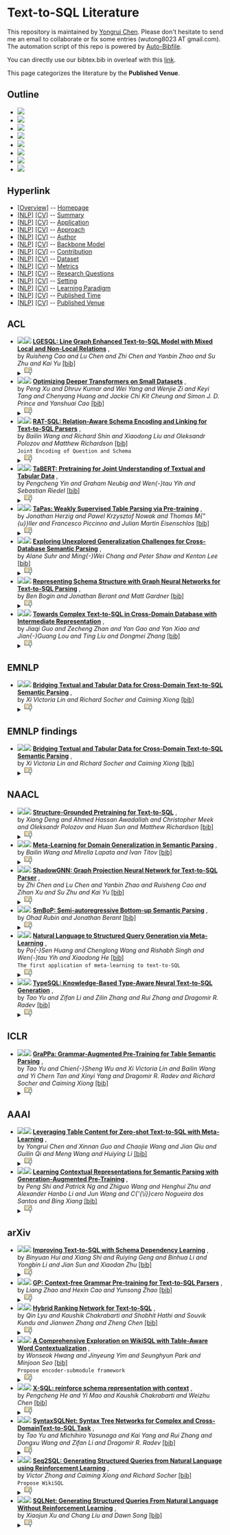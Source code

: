 # Text-to-SQL Literature 
This repository is maintained by [Yongrui Chen](). Please don't hesitate to send me an email to collaborate or fix some entries (wutong8023 AT gmail.com). 
The automation script of this repo is powered by [Auto-Bibfile](https://github.com/wutong8023/Auto-Bibfile.git).

You can directly use our bibtex.bib in overleaf with this [link]().

This page categorizes the literature by the **Published Venue**.

## Outline 
- [![](https://img.shields.io/badge/Hyperlink-blue)](https://github.com/bahuia/Awesome_Text_to_SQL/blob/master/text2sql4all/./README.md#hyperlink)
- [![](https://img.shields.io/badge/ACL-8-blue)](https://github.com/bahuia/Awesome_Text_to_SQL/blob/master/text2sql4all/./README.md#acl)
- [![](https://img.shields.io/badge/EMNLP-1-blue)](https://github.com/bahuia/Awesome_Text_to_SQL/blob/master/text2sql4all/./README.md#emnlp)
- [![](https://img.shields.io/badge/EMNLP_findings-1-blue)](https://github.com/bahuia/Awesome_Text_to_SQL/blob/master/text2sql4all/./README.md#emnlp-findings)
- [![](https://img.shields.io/badge/NAACL-6-blue)](https://github.com/bahuia/Awesome_Text_to_SQL/blob/master/text2sql4all/./README.md#naacl)
- [![](https://img.shields.io/badge/ICLR-1-blue)](https://github.com/bahuia/Awesome_Text_to_SQL/blob/master/text2sql4all/./README.md#iclr)
- [![](https://img.shields.io/badge/AAAI-2-blue)](https://github.com/bahuia/Awesome_Text_to_SQL/blob/master/text2sql4all/./README.md#aaai)
- [![](https://img.shields.io/badge/arXiv-8-blue)](https://github.com/bahuia/Awesome_Text_to_SQL/blob/master/text2sql4all/./README.md#arxiv)
## Hyperlink 
- [[Overview]](https://github.com/bahuia/Awesome_Text_to_SQL/blob/master/README.md) -- [Homepage](https://github.com/bahuia/Awesome_Text_to_SQL/blob/master/README.md)
- [[NLP]](https://github.com/bahuia/Awesome_Text_to_SQL/blob/master/text2sql4nlp/./)  [[CV]](https://github.com/bahuia/Awesome_Text_to_SQL/blob/master/text2sql4cv/./) -- [Summary](https://github.com/bahuia/Awesome_Text_to_SQL/blob/master/text2sql4all/./)
- [[NLP]](https://github.com/bahuia/Awesome_Text_to_SQL/blob/master/text2sql4nlp/application)  [[CV]](https://github.com/bahuia/Awesome_Text_to_SQL/blob/master/text2sql4cv/application) -- [Application](https://github.com/bahuia/Awesome_Text_to_SQL/blob/master/text2sql4all/application)
- [[NLP]](https://github.com/bahuia/Awesome_Text_to_SQL/blob/master/text2sql4nlp/approach)  [[CV]](https://github.com/bahuia/Awesome_Text_to_SQL/blob/master/text2sql4cv/approach) -- [Approach](https://github.com/bahuia/Awesome_Text_to_SQL/blob/master/text2sql4all/approach)
- [[NLP]](https://github.com/bahuia/Awesome_Text_to_SQL/blob/master/text2sql4nlp/author)  [[CV]](https://github.com/bahuia/Awesome_Text_to_SQL/blob/master/text2sql4cv/author) -- [Author](https://github.com/bahuia/Awesome_Text_to_SQL/blob/master/text2sql4all/author)
- [[NLP]](https://github.com/bahuia/Awesome_Text_to_SQL/blob/master/text2sql4nlp/backbone_model)  [[CV]](https://github.com/bahuia/Awesome_Text_to_SQL/blob/master/text2sql4cv/backbone_model) -- [Backbone Model](https://github.com/bahuia/Awesome_Text_to_SQL/blob/master/text2sql4all/backbone_model)
- [[NLP]](https://github.com/bahuia/Awesome_Text_to_SQL/blob/master/text2sql4nlp/contribution)  [[CV]](https://github.com/bahuia/Awesome_Text_to_SQL/blob/master/text2sql4cv/contribution) -- [Contribution](https://github.com/bahuia/Awesome_Text_to_SQL/blob/master/text2sql4all/contribution)
- [[NLP]](https://github.com/bahuia/Awesome_Text_to_SQL/blob/master/text2sql4nlp/dataset)  [[CV]](https://github.com/bahuia/Awesome_Text_to_SQL/blob/master/text2sql4cv/dataset) -- [Dataset](https://github.com/bahuia/Awesome_Text_to_SQL/blob/master/text2sql4all/dataset)
- [[NLP]](https://github.com/bahuia/Awesome_Text_to_SQL/blob/master/text2sql4nlp/metrics)  [[CV]](https://github.com/bahuia/Awesome_Text_to_SQL/blob/master/text2sql4cv/metrics) -- [Metrics](https://github.com/bahuia/Awesome_Text_to_SQL/blob/master/text2sql4all/metrics)
- [[NLP]](https://github.com/bahuia/Awesome_Text_to_SQL/blob/master/text2sql4nlp/research_question)  [[CV]](https://github.com/bahuia/Awesome_Text_to_SQL/blob/master/text2sql4cv/research_question) -- [Research Questions](https://github.com/bahuia/Awesome_Text_to_SQL/blob/master/text2sql4all/research_question)
- [[NLP]](https://github.com/bahuia/Awesome_Text_to_SQL/blob/master/text2sql4nlp/setting)  [[CV]](https://github.com/bahuia/Awesome_Text_to_SQL/blob/master/text2sql4cv/setting) -- [Setting](https://github.com/bahuia/Awesome_Text_to_SQL/blob/master/text2sql4all/setting)
- [[NLP]](https://github.com/bahuia/Awesome_Text_to_SQL/blob/master/text2sql4nlp/supervision)  [[CV]](https://github.com/bahuia/Awesome_Text_to_SQL/blob/master/text2sql4cv/supervision) -- [ Learning Paradigm](https://github.com/bahuia/Awesome_Text_to_SQL/blob/master/text2sql4all/supervision)
- [[NLP]](https://github.com/bahuia/Awesome_Text_to_SQL/blob/master/text2sql4nlp/time)  [[CV]](https://github.com/bahuia/Awesome_Text_to_SQL/blob/master/text2sql4cv/time) -- [Published Time](https://github.com/bahuia/Awesome_Text_to_SQL/blob/master/text2sql4all/time)
- [[NLP]](https://github.com/bahuia/Awesome_Text_to_SQL/blob/master/text2sql4nlp/venue)  [[CV]](https://github.com/bahuia/Awesome_Text_to_SQL/blob/master/text2sql4cv/venue) -- [Published Venue](https://github.com/bahuia/Awesome_Text_to_SQL/blob/master/text2sql4all/venue)

## ACL

- [![](https://img.shields.io/badge/ACL-2021-blue)](https://doi.org/10.18653/v1/2021.acl-long.198)<a href="https://scholar.google.com.hk/scholar?q=LGESQL:+Line+Graph+Enhanced+Text-to-SQL+Model+with+Mixed+Local+and+Non-Local+Relations"><img src="https://img.shields.io/badge/-blue.svg?&logo=google-scholar&logoColor=white" height="18" align="bottom"></a> [**LGESQL: Line Graph Enhanced Text-to-SQL Model with Mixed Local and
Non-Local Relations**](https://doi.org/10.18653/v1/2021.acl-long.198) , <br> by *Ruisheng Cao and
Lu Chen and
Zhi Chen and
Yanbin Zhao and
Su Zhu and
Kai Yu* [[bib]](https://github.com/bahuia/Awesome_Text_to_SQL/blob/master/./bibtex.bib#L517-L539) <br></details><details><summary><img src=https://github.com/bahuia/Awesome_Text_to_SQL/blob/master/scripts/svg/copy_icon.png height="20" align="bottom"></summary><pre>```DBLP:conf/acl/CaoC0ZZ020```
- [![](https://img.shields.io/badge/ACL-2021-blue)](https://doi.org/10.18653/v1/2021.acl-long.163)<a href="https://scholar.google.com.hk/scholar?q=Optimizing+Deeper+Transformers+on+Small+Datasets"><img src="https://img.shields.io/badge/-blue.svg?&logo=google-scholar&logoColor=white" height="18" align="bottom"></a> [**Optimizing Deeper Transformers on Small Datasets**](https://doi.org/10.18653/v1/2021.acl-long.163) , <br> by *Peng Xu and
Dhruv Kumar and
Wei Yang and
Wenjie Zi and
Keyi Tang and
Chenyang Huang and
Jackie Chi Kit Cheung and
Simon J. D. Prince and
Yanshuai Cao* [[bib]](https://github.com/bahuia/Awesome_Text_to_SQL/blob/master/./bibtex.bib#L566-L590) <br></details><details><summary><img src=https://github.com/bahuia/Awesome_Text_to_SQL/blob/master/scripts/svg/copy_icon.png height="20" align="bottom"></summary><pre>```DBLP:conf/acl/Xu0YZT0CPC20```
- [![](https://img.shields.io/badge/ACL-2020-blue)](https://www.aclweb.org/anthology/2020.acl-main.677/)<a href="https://scholar.google.com.hk/scholar?q=RAT-SQL:+Relation-Aware+Schema+Encoding+and+Linking+for+Text-to-SQL+Parsers"><img src="https://img.shields.io/badge/-blue.svg?&logo=google-scholar&logoColor=white" height="18" align="bottom"></a> [**RAT-SQL: Relation-Aware Schema Encoding and Linking for Text-to-SQL Parsers**](https://www.aclweb.org/anthology/2020.acl-main.677/) , <br> by *Bailin Wang and
Richard Shin and
Xiaodong Liu and
Oleksandr Polozov and
Matthew Richardson* [[bib]](https://github.com/bahuia/Awesome_Text_to_SQL/blob/master/./bibtex.bib#L5-L24) <br>```Joint Encoding of Question and Schema
```</details><details><summary><img src=https://github.com/bahuia/Awesome_Text_to_SQL/blob/master/scripts/svg/copy_icon.png height="20" align="bottom"></summary><pre>```WangSLPR20```
- [![](https://img.shields.io/badge/ACL-2020-blue)](https://doi.org/10.18653/v1/2020.acl-main.745)<a href="https://scholar.google.com.hk/scholar?q=TaBERT:+Pretraining+for+Joint+Understanding+of+Textual+and+Tabular+Data"><img src="https://img.shields.io/badge/-blue.svg?&logo=google-scholar&logoColor=white" height="18" align="bottom"></a> [**TaBERT: Pretraining for Joint Understanding of Textual and Tabular
Data**](https://doi.org/10.18653/v1/2020.acl-main.745) , <br> by *Pengcheng Yin and
Graham Neubig and
Wen{-}tau Yih and
Sebastian Riedel* [[bib]](https://github.com/bahuia/Awesome_Text_to_SQL/blob/master/./bibtex.bib#L292-L312) <br></details><details><summary><img src=https://github.com/bahuia/Awesome_Text_to_SQL/blob/master/scripts/svg/copy_icon.png height="20" align="bottom"></summary><pre>```DBLP:conf/acl/YinNYR20```
- [![](https://img.shields.io/badge/ACL-2020-blue)](https://doi.org/10.18653/v1/2020.acl-main.398)<a href="https://scholar.google.com.hk/scholar?q=TaPas:+Weakly+Supervised+Table+Parsing+via+Pre-training"><img src="https://img.shields.io/badge/-blue.svg?&logo=google-scholar&logoColor=white" height="18" align="bottom"></a> [**TaPas: Weakly Supervised Table Parsing via Pre-training**](https://doi.org/10.18653/v1/2020.acl-main.398) , <br> by *Jonathan Herzig and
Pawel Krzysztof Nowak and
Thomas M{\"{u}}ller and
Francesco Piccinno and
Julian Martin Eisenschlos* [[bib]](https://github.com/bahuia/Awesome_Text_to_SQL/blob/master/./bibtex.bib#L314-L334) <br></details><details><summary><img src=https://github.com/bahuia/Awesome_Text_to_SQL/blob/master/scripts/svg/copy_icon.png height="20" align="bottom"></summary><pre>```DBLP:conf/acl/HerzigNMPE20```
- [![](https://img.shields.io/badge/ACL-2020-blue)](https://doi.org/10.18653/v1/2020.acl-main.742)<a href="https://scholar.google.com.hk/scholar?q=Exploring+Unexplored+Generalization+Challenges+for+Cross-Database+Semantic+Parsing"><img src="https://img.shields.io/badge/-blue.svg?&logo=google-scholar&logoColor=white" height="18" align="bottom"></a> [**Exploring Unexplored Generalization Challenges for Cross-Database
Semantic Parsing**](https://doi.org/10.18653/v1/2020.acl-main.742) , <br> by *Alane Suhr and
Ming{-}Wei Chang and
Peter Shaw and
Kenton Lee* [[bib]](https://github.com/bahuia/Awesome_Text_to_SQL/blob/master/./bibtex.bib#L458-L478) <br></details><details><summary><img src=https://github.com/bahuia/Awesome_Text_to_SQL/blob/master/scripts/svg/copy_icon.png height="20" align="bottom"></summary><pre>```DBLP:conf/acl/SuhrCSL20```
- [![](https://img.shields.io/badge/ACL-2019-blue)](https://doi.org/10.18653/v1/p19-1448)<a href="https://scholar.google.com.hk/scholar?q=Representing+Schema+Structure+with+Graph+Neural+Networks+for+Text-to-SQL+Parsing"><img src="https://img.shields.io/badge/-blue.svg?&logo=google-scholar&logoColor=white" height="18" align="bottom"></a> [**Representing Schema Structure with Graph Neural Networks for Text-to-SQL
Parsing**](https://doi.org/10.18653/v1/p19-1448) , <br> by *Ben Bogin and
Jonathan Berant and
Matt Gardner* [[bib]](https://github.com/bahuia/Awesome_Text_to_SQL/blob/master/./bibtex.bib#L414-L432) <br></details><details><summary><img src=https://github.com/bahuia/Awesome_Text_to_SQL/blob/master/scripts/svg/copy_icon.png height="20" align="bottom"></summary><pre>```DBLP:conf/acl/BoginBG19```
- [![](https://img.shields.io/badge/ACL-2019-blue)](https://doi.org/10.18653/v1/p19-1444)<a href="https://scholar.google.com.hk/scholar?q=Towards+Complex+Text-to-SQL+in+Cross-Domain+Database+with+Intermediate+Representation"><img src="https://img.shields.io/badge/-blue.svg?&logo=google-scholar&logoColor=white" height="18" align="bottom"></a> [**Towards Complex Text-to-SQL in Cross-Domain Database with Intermediate
Representation**](https://doi.org/10.18653/v1/p19-1444) , <br> by *Jiaqi Guo and
Zecheng Zhan and
Yan Gao and
Yan Xiao and
Jian{-}Guang Lou and
Ting Liu and
Dongmei Zhang* [[bib]](https://github.com/bahuia/Awesome_Text_to_SQL/blob/master/./bibtex.bib#L434-L456) <br></details><details><summary><img src=https://github.com/bahuia/Awesome_Text_to_SQL/blob/master/scripts/svg/copy_icon.png height="20" align="bottom"></summary><pre>```DBLP:conf/acl/GuoZGXLLZ19```
## EMNLP

- [![](https://img.shields.io/badge/EMNLP_findings-2020-blue)](https://doi.org/10.18653/v1/2020.findings-emnlp.438)<a href="https://scholar.google.com.hk/scholar?q=Bridging+Textual+and+Tabular+Data+for+Cross-Domain+Text-to-SQL+Semantic+Parsing"><img src="https://img.shields.io/badge/-blue.svg?&logo=google-scholar&logoColor=white" height="18" align="bottom"></a> [**Bridging Textual and Tabular Data for Cross-Domain Text-to-SQL Semantic
Parsing**](https://doi.org/10.18653/v1/2020.findings-emnlp.438) , <br> by *Xi Victoria Lin and
Richard Socher and
Caiming Xiong* [[bib]](https://github.com/bahuia/Awesome_Text_to_SQL/blob/master/./bibtex.bib#L183-L203) <br></details><details><summary><img src=https://github.com/bahuia/Awesome_Text_to_SQL/blob/master/scripts/svg/copy_icon.png height="20" align="bottom"></summary><pre>```DBLP:conf/emnlp/LinSX20```
## EMNLP findings

- [![](https://img.shields.io/badge/EMNLP_findings-2020-blue)](https://doi.org/10.18653/v1/2020.findings-emnlp.438)<a href="https://scholar.google.com.hk/scholar?q=Bridging+Textual+and+Tabular+Data+for+Cross-Domain+Text-to-SQL+Semantic+Parsing"><img src="https://img.shields.io/badge/-blue.svg?&logo=google-scholar&logoColor=white" height="18" align="bottom"></a> [**Bridging Textual and Tabular Data for Cross-Domain Text-to-SQL Semantic
Parsing**](https://doi.org/10.18653/v1/2020.findings-emnlp.438) , <br> by *Xi Victoria Lin and
Richard Socher and
Caiming Xiong* [[bib]](https://github.com/bahuia/Awesome_Text_to_SQL/blob/master/./bibtex.bib#L183-L203) <br></details><details><summary><img src=https://github.com/bahuia/Awesome_Text_to_SQL/blob/master/scripts/svg/copy_icon.png height="20" align="bottom"></summary><pre>```DBLP:conf/emnlp/LinSX20```
## NAACL

- [![](https://img.shields.io/badge/NAACL-2021-blue)](https://doi.org/10.18653/v1/2021.naacl-main.105)<a href="https://scholar.google.com.hk/scholar?q=Structure-Grounded+Pretraining+for+Text-to-SQL"><img src="https://img.shields.io/badge/-blue.svg?&logo=google-scholar&logoColor=white" height="18" align="bottom"></a> [**Structure-Grounded Pretraining for Text-to-SQL**](https://doi.org/10.18653/v1/2021.naacl-main.105) , <br> by *Xiang Deng and
Ahmed Hassan Awadallah and
Christopher Meek and
Oleksandr Polozov and
Huan Sun and
Matthew Richardson* [[bib]](https://github.com/bahuia/Awesome_Text_to_SQL/blob/master/./bibtex.bib#L264-L290) <br></details><details><summary><img src=https://github.com/bahuia/Awesome_Text_to_SQL/blob/master/scripts/svg/copy_icon.png height="20" align="bottom"></summary><pre>```DBLP:conf/naacl/DengAMPSR21```
- [![](https://img.shields.io/badge/NAACL-2021-blue)](https://doi.org/10.18653/v1/2021.naacl-main.33)<a href="https://scholar.google.com.hk/scholar?q=Meta-Learning+for+Domain+Generalization+in+Semantic+Parsing"><img src="https://img.shields.io/badge/-blue.svg?&logo=google-scholar&logoColor=white" height="18" align="bottom"></a> [**Meta-Learning for Domain Generalization in Semantic Parsing**](https://doi.org/10.18653/v1/2021.naacl-main.33) , <br> by *Bailin Wang and
Mirella Lapata and
Ivan Titov* [[bib]](https://github.com/bahuia/Awesome_Text_to_SQL/blob/master/./bibtex.bib#L541-L564) <br></details><details><summary><img src=https://github.com/bahuia/Awesome_Text_to_SQL/blob/master/scripts/svg/copy_icon.png height="20" align="bottom"></summary><pre>```DBLP:conf/naacl/WangLT21```
- [![](https://img.shields.io/badge/NAACL-2021-blue)](https://doi.org/10.18653/v1/2021.naacl-main.441)<a href="https://scholar.google.com.hk/scholar?q=ShadowGNN:+Graph+Projection+Neural+Network+for+Text-to-SQL+Parser"><img src="https://img.shields.io/badge/-blue.svg?&logo=google-scholar&logoColor=white" height="18" align="bottom"></a> [**ShadowGNN: Graph Projection Neural Network for Text-to-SQL Parser**](https://doi.org/10.18653/v1/2021.naacl-main.441) , <br> by *Zhi Chen and
Lu Chen and
Yanbin Zhao and
Ruisheng Cao and
Zihan Xu and
Su Zhu and
Kai Yu* [[bib]](https://github.com/bahuia/Awesome_Text_to_SQL/blob/master/./bibtex.bib#L592-L619) <br></details><details><summary><img src=https://github.com/bahuia/Awesome_Text_to_SQL/blob/master/scripts/svg/copy_icon.png height="20" align="bottom"></summary><pre>```DBLP:conf/naacl/ChenCZCXZY21```
- [![](https://img.shields.io/badge/NAACL-2021-blue)](https://doi.org/10.18653/v1/2021.naacl-main.29)<a href="https://scholar.google.com.hk/scholar?q=SmBoP:+Semi-autoregressive+Bottom-up+Semantic+Parsing"><img src="https://img.shields.io/badge/-blue.svg?&logo=google-scholar&logoColor=white" height="18" align="bottom"></a> [**SmBoP: Semi-autoregressive Bottom-up Semantic Parsing**](https://doi.org/10.18653/v1/2021.naacl-main.29) , <br> by *Ohad Rubin and
Jonathan Berant* [[bib]](https://github.com/bahuia/Awesome_Text_to_SQL/blob/master/./bibtex.bib#L621-L643) <br></details><details><summary><img src=https://github.com/bahuia/Awesome_Text_to_SQL/blob/master/scripts/svg/copy_icon.png height="20" align="bottom"></summary><pre>```DBLP:conf/naacl/RubinB21```
- [![](https://img.shields.io/badge/NAACL-2018-blue)](https://doi.org/10.18653/v1/n18-2115)<a href="https://scholar.google.com.hk/scholar?q=Natural+Language+to+Structured+Query+Generation+via+Meta-Learning"><img src="https://img.shields.io/badge/-blue.svg?&logo=google-scholar&logoColor=white" height="18" align="bottom"></a> [**Natural Language to Structured Query Generation via Meta-Learning**](https://doi.org/10.18653/v1/n18-2115) , <br> by *Po{-}Sen Huang and
Chenglong Wang and
Rishabh Singh and
Wen{-}tau Yih and
Xiaodong He* [[bib]](https://github.com/bahuia/Awesome_Text_to_SQL/blob/master/./bibtex.bib#L56-L87) <br>```The first application of meta-learning to text-to-SQL
```</details><details><summary><img src=https://github.com/bahuia/Awesome_Text_to_SQL/blob/master/scripts/svg/copy_icon.png height="20" align="bottom"></summary><pre>```HuangWSYH18```
- [![](https://img.shields.io/badge/NAACL-2018-blue)](https://doi.org/10.18653/v1/n18-2093)<a href="https://scholar.google.com.hk/scholar?q=TypeSQL:+Knowledge-Based+Type-Aware+Neural+Text-to-SQL+Generation"><img src="https://img.shields.io/badge/-blue.svg?&logo=google-scholar&logoColor=white" height="18" align="bottom"></a> [**TypeSQL: Knowledge-Based Type-Aware Neural Text-to-SQL Generation**](https://doi.org/10.18653/v1/n18-2093) , <br> by *Tao Yu and
Zifan Li and
Zilin Zhang and
Rui Zhang and
Dragomir R. Radev* [[bib]](https://github.com/bahuia/Awesome_Text_to_SQL/blob/master/./bibtex.bib#L393-L412) <br></details><details><summary><img src=https://github.com/bahuia/Awesome_Text_to_SQL/blob/master/scripts/svg/copy_icon.png height="20" align="bottom"></summary><pre>```DBLP:conf/naacl/YuLZZR18```
## ICLR

- [![](https://img.shields.io/badge/ICLR-2021-blue)](https://openreview.net/forum?id=kyaIeYj4zZ)<a href="https://scholar.google.com.hk/scholar?q=GraPPa:+Grammar-Augmented+Pre-Training+for+Table+Semantic+Parsing"><img src="https://img.shields.io/badge/-blue.svg?&logo=google-scholar&logoColor=white" height="18" align="bottom"></a> [**GraPPa: Grammar-Augmented Pre-Training for Table Semantic Parsing**](https://openreview.net/forum?id=kyaIeYj4zZ) , <br> by *Tao Yu and
Chien{-}Sheng Wu and
Xi Victoria Lin and
Bailin Wang and
Yi Chern Tan and
Xinyi Yang and
Dragomir R. Radev and
Richard Socher and
Caiming Xiong* [[bib]](https://github.com/bahuia/Awesome_Text_to_SQL/blob/master/./bibtex.bib#L205-L223) <br></details><details><summary><img src=https://github.com/bahuia/Awesome_Text_to_SQL/blob/master/scripts/svg/copy_icon.png height="20" align="bottom"></summary><pre>```DBLP:conf/iclr/0009WLWTYRSX21```
## AAAI

- [![](https://img.shields.io/badge/AAAI-2021-blue)](https://ojs.aaai.org/index.php/AAAI/article/view/16519)<a href="https://scholar.google.com.hk/scholar?q=Leveraging+Table+Content+for+Zero-shot+Text-to-SQL+with+Meta-Learning"><img src="https://img.shields.io/badge/-blue.svg?&logo=google-scholar&logoColor=white" height="18" align="bottom"></a> [**Leveraging Table Content for Zero-shot Text-to-SQL with Meta-Learning**](https://ojs.aaai.org/index.php/AAAI/article/view/16519) , <br> by *Yongrui Chen and
Xinnan Guo and
Chaojie Wang and
Jian Qiu and
Guilin Qi and
Meng Wang and
Huiying Li* [[bib]](https://github.com/bahuia/Awesome_Text_to_SQL/blob/master/./bibtex.bib#L336-L353) <br></details><details><summary><img src=https://github.com/bahuia/Awesome_Text_to_SQL/blob/master/scripts/svg/copy_icon.png height="20" align="bottom"></summary><pre>```DBLP:conf/aaai/ChenG0QQWL21```
- [![](https://img.shields.io/badge/AAAI-2021-blue)](https://ojs.aaai.org/index.php/AAAI/article/view/17627)<a href="https://scholar.google.com.hk/scholar?q=Learning+Contextual+Representations+for+Semantic+Parsing+with+Generation-Augmented+Pre-Training"><img src="https://img.shields.io/badge/-blue.svg?&logo=google-scholar&logoColor=white" height="18" align="bottom"></a> [**Learning Contextual Representations for Semantic Parsing with Generation-Augmented
Pre-Training**](https://ojs.aaai.org/index.php/AAAI/article/view/17627) , <br> by *Peng Shi and
Patrick Ng and
Zhiguo Wang and
Henghui Zhu and
Alexander Hanbo Li and
Jun Wang and
C{\'{\i}}cero Nogueira dos Santos and
Bing Xiang* [[bib]](https://github.com/bahuia/Awesome_Text_to_SQL/blob/master/./bibtex.bib#L496-L515) <br></details><details><summary><img src=https://github.com/bahuia/Awesome_Text_to_SQL/blob/master/scripts/svg/copy_icon.png height="20" align="bottom"></summary><pre>```DBLP:conf/aaai/ShiNWZLWSX21```
## arXiv

- [![](https://img.shields.io/badge/CoRR-2021-blue)](https://arxiv.org/abs/2103.04399)<a href="https://scholar.google.com.hk/scholar?q=Improving+Text-to-SQL+with+Schema+Dependency+Learning"><img src="https://img.shields.io/badge/-blue.svg?&logo=google-scholar&logoColor=white" height="18" align="bottom"></a> [**Improving Text-to-SQL with Schema Dependency Learning**](https://arxiv.org/abs/2103.04399) , <br> by *Binyuan Hui and
Xiang Shi and
Ruiying Geng and
Binhua Li and
Yongbin Li and
Jian Sun and
Xiaodan Zhu* [[bib]](https://github.com/bahuia/Awesome_Text_to_SQL/blob/master/./bibtex.bib#L244-L262) <br></details><details><summary><img src=https://github.com/bahuia/Awesome_Text_to_SQL/blob/master/scripts/svg/copy_icon.png height="20" align="bottom"></summary><pre>```DBLP:journals/corr/abs-2103-04399```
- [![](https://img.shields.io/badge/CoRR-2021-blue)](https://arxiv.org/abs/2101.09901)<a href="https://scholar.google.com.hk/scholar?q=GP:+Context-free+Grammar+Pre-training+for+Text-to-SQL+Parsers"><img src="https://img.shields.io/badge/-blue.svg?&logo=google-scholar&logoColor=white" height="18" align="bottom"></a> [**GP: Context-free Grammar Pre-training for Text-to-SQL Parsers**](https://arxiv.org/abs/2101.09901) , <br> by *Liang Zhao and
Hexin Cao and
Yunsong Zhao* [[bib]](https://github.com/bahuia/Awesome_Text_to_SQL/blob/master/./bibtex.bib#L480-L494) <br></details><details><summary><img src=https://github.com/bahuia/Awesome_Text_to_SQL/blob/master/scripts/svg/copy_icon.png height="20" align="bottom"></summary><pre>```DBLP:journals/corr/abs-2101-09901```
- [![](https://img.shields.io/badge/CoRR-2020-blue)](https://arxiv.org/abs/2008.04759)<a href="https://scholar.google.com.hk/scholar?q=Hybrid+Ranking+Network+for+Text-to-SQL"><img src="https://img.shields.io/badge/-blue.svg?&logo=google-scholar&logoColor=white" height="18" align="bottom"></a> [**Hybrid Ranking Network for Text-to-SQL**](https://arxiv.org/abs/2008.04759) , <br> by *Qin Lyu and
Kaushik Chakrabarti and
Shobhit Hathi and
Souvik Kundu and
Jianwen Zhang and
Zheng Chen* [[bib]](https://github.com/bahuia/Awesome_Text_to_SQL/blob/master/./bibtex.bib#L225-L242) <br></details><details><summary><img src=https://github.com/bahuia/Awesome_Text_to_SQL/blob/master/scripts/svg/copy_icon.png height="20" align="bottom"></summary><pre>```DBLP:journals/corr/abs-2008-04759```
- [![](https://img.shields.io/badge/CoRR-2019-blue)](http://arxiv.org/abs/1902.01069)<a href="https://scholar.google.com.hk/scholar?q=A+Comprehensive+Exploration+on+WikiSQL+with+Table-Aware+Word+Contextualization"><img src="https://img.shields.io/badge/-blue.svg?&logo=google-scholar&logoColor=white" height="18" align="bottom"></a> [**A Comprehensive Exploration on WikiSQL with Table-Aware Word Contextualization**](http://arxiv.org/abs/1902.01069) , <br> by *Wonseok Hwang and
Jinyeung Yim and
Seunghyun Park and
Minjoon Seo* [[bib]](https://github.com/bahuia/Awesome_Text_to_SQL/blob/master/./bibtex.bib#L90-L117) <br>```Propose encoder-submodule framework
```</details><details><summary><img src=https://github.com/bahuia/Awesome_Text_to_SQL/blob/master/scripts/svg/copy_icon.png height="20" align="bottom"></summary><pre>```abs-1902-01069```
- [![](https://img.shields.io/badge/CoRR-2019-blue)](http://arxiv.org/abs/1908.08113)<a href="https://scholar.google.com.hk/scholar?q=X-SQL:+reinforce+schema+representation+with+context"><img src="https://img.shields.io/badge/-blue.svg?&logo=google-scholar&logoColor=white" height="18" align="bottom"></a> [**X-SQL: reinforce schema representation with context**](http://arxiv.org/abs/1908.08113) , <br> by *Pengcheng He and
Yi Mao and
Kaushik Chakrabarti and
Weizhu Chen* [[bib]](https://github.com/bahuia/Awesome_Text_to_SQL/blob/master/./bibtex.bib#L120-L146) <br></details><details><summary><img src=https://github.com/bahuia/Awesome_Text_to_SQL/blob/master/scripts/svg/copy_icon.png height="20" align="bottom"></summary><pre>```DBLP:journals/corr/abs-1908-08113```
- [![](https://img.shields.io/badge/CoRR-2018-blue)](http://arxiv.org/abs/1810.05237)<a href="https://scholar.google.com.hk/scholar?q=SyntaxSQLNet:+Syntax+Tree+Networks+for+Complex+and+Cross-DomainText-to-SQL+Task"><img src="https://img.shields.io/badge/-blue.svg?&logo=google-scholar&logoColor=white" height="18" align="bottom"></a> [**SyntaxSQLNet: Syntax Tree Networks for Complex and Cross-DomainText-to-SQL
Task**](http://arxiv.org/abs/1810.05237) , <br> by *Tao Yu and
Michihiro Yasunaga and
Kai Yang and
Rui Zhang and
Dongxu Wang and
Zifan Li and
Dragomir R. Radev* [[bib]](https://github.com/bahuia/Awesome_Text_to_SQL/blob/master/./bibtex.bib#L372-L391) <br></details><details><summary><img src=https://github.com/bahuia/Awesome_Text_to_SQL/blob/master/scripts/svg/copy_icon.png height="20" align="bottom"></summary><pre>```DBLP:journals/corr/abs-1810-05237```
- [![](https://img.shields.io/badge/CoRR-2017-blue)](http://arxiv.org/abs/1709.00103)<a href="https://scholar.google.com.hk/scholar?q=Seq2SQL:+Generating+Structured+Queries+from+Natural+Language+using+Reinforcement+Learning"><img src="https://img.shields.io/badge/-blue.svg?&logo=google-scholar&logoColor=white" height="18" align="bottom"></a> [**Seq2SQL: Generating Structured Queries from Natural Language using
Reinforcement Learning**](http://arxiv.org/abs/1709.00103) , <br> by *Victor Zhong and
Caiming Xiong and
Richard Socher* [[bib]](https://github.com/bahuia/Awesome_Text_to_SQL/blob/master/./bibtex.bib#L27-L53) <br>```Propose WikiSQL
```</details><details><summary><img src=https://github.com/bahuia/Awesome_Text_to_SQL/blob/master/scripts/svg/copy_icon.png height="20" align="bottom"></summary><pre>```abs-1709-00103```
- [![](https://img.shields.io/badge/CoRR-2017-blue)](http://arxiv.org/abs/1711.04436)<a href="https://scholar.google.com.hk/scholar?q=SQLNet:+Generating+Structured+Queries+From+Natural+Language+Without+Reinforcement+Learning"><img src="https://img.shields.io/badge/-blue.svg?&logo=google-scholar&logoColor=white" height="18" align="bottom"></a> [**SQLNet: Generating Structured Queries From Natural Language Without
Reinforcement Learning**](http://arxiv.org/abs/1711.04436) , <br> by *Xiaojun Xu and
Chang Liu and
Dawn Song* [[bib]](https://github.com/bahuia/Awesome_Text_to_SQL/blob/master/./bibtex.bib#L355-L370) <br></details><details><summary><img src=https://github.com/bahuia/Awesome_Text_to_SQL/blob/master/scripts/svg/copy_icon.png height="20" align="bottom"></summary><pre>```DBLP:journals/corr/abs-1711-04436```